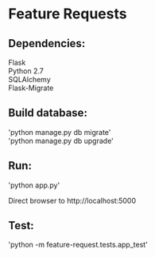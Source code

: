 # Feature Requests

## Dependencies:

  Flask  
  Python 2.7  
  SQLAlchemy  
  Flask-Migrate

## Build database:

  'python manage.py db migrate'  
  'python manage.py db upgrade'

## Run:

  'python app.py'

  Direct browser to http://localhost:5000

## Test:

  'python -m feature-request.tests.app_test'
